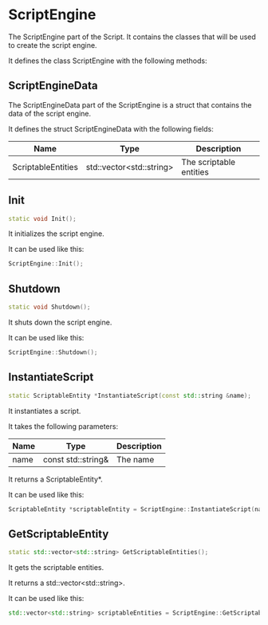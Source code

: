 # ScriptEngine

The ScriptEngine part of the Script. It contains the classes that will be used to create the script engine.

It defines the class ScriptEngine with the following methods:

## ScriptEngineData

The ScriptEngineData part of the ScriptEngine is a struct that contains the data of the script engine.

It defines the struct ScriptEngineData with the following fields:

| Name | Type | Description |
|------|------|-------------|
| ScriptableEntities | std::vector\<std::string\> | The scriptable entities |


## Init

```c++
static void Init();
```

It initializes the script engine.

It can be used like this:

```c++
ScriptEngine::Init();
```

## Shutdown

```c++
static void Shutdown();
```

It shuts down the script engine.

It can be used like this:

```c++
ScriptEngine::Shutdown();
```

## InstantiateScript

```c++
static ScriptableEntity *InstantiateScript(const std::string &name);
```

It instantiates a script.

It takes the following parameters:

| Name | Type | Description |
|------|------|-------------|
| name | const std::string& | The name    |

It returns a ScriptableEntity*.

It can be used like this:

```c++
ScriptableEntity *scriptableEntity = ScriptEngine::InstantiateScript(name);
```

## GetScriptableEntity

```c++
static std::vector<std::string> GetScriptableEntities();
```

It gets the scriptable entities.

It returns a std::vector\<std::string\>.


It can be used like this:

```c++
std::vector<std::string> scriptableEntities = ScriptEngine::GetScriptableEntities();
```
